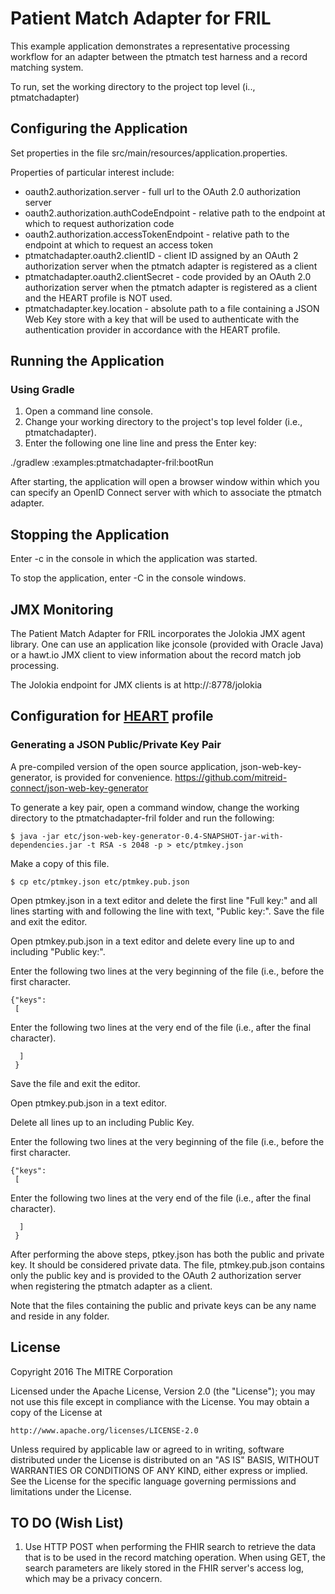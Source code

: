 Patient Match Adapter for FRIL
==========================

This example application demonstrates a representative processing workflow
for an adapter between the ptmatch test harness and a record matching system.

To run, set the working directory to the project top level (i.., ptmatchadapter)

## Configuring the Application
Set properties in the file src/main/resources/application.properties.

Properties of particular interest include:

* oauth2.authorization.server - full url to the OAuth 2.0 authorization server
* oauth2.authorization.authCodeEndpoint - relative path to the endpoint at which to request authorization code
* oauth2.authorization.accessTokenEndpoint - relative path to the endpoint at which to request an access token
* ptmatchadapter.oauth2.clientID - client ID assigned by an OAuth 2 authorization server when the ptmatch adapter is registered as a client
* ptmatchadapter.oauth2.clientSecret - code  provided by an OAuth 2.0 authorization server when the ptmatch adapter is registered as a client and the HEART profile is NOT used.
* ptmatchadapter.key.location - absolute path to a file containing a JSON Web Key store with a key that will be used to authenticate with the authentication provider in accordance with the HEART profile.



## Running the Application

### Using Gradle
1. Open a command line console.  
2. Change your working directory to the project's top level folder (i.e., ptmatchadapter).
3. Enter the following one line line and press the Enter key: 
   
./gradlew :examples:ptmatchadapter-fril:bootRun 

After starting, the application will open a browser window within which you can specify an OpenID Connect server with which to associate the ptmatch adapter. 


## Stopping the Application

Enter <Ctrl>-c in the console in which the application was started.

To stop the application, enter <ctrl>-C in the console windows.

## JMX Monitoring

The Patient Match Adapter for FRIL incorporates the Jolokia JMX agent library.
One can use an application like jconsole (provided with Oracle Java) or a
hawt.io JMX client to view information about the record match job processing.
 
The Jolokia endpoint for JMX clients is at http://<host>:8778/jolokia

## Configuration for [HEART](http://openid.net/wg/heart/) profile
### Generating a JSON Public/Private Key Pair
A pre-compiled version of the open source application, json-web-key-generator, 
is provided for convenience. https://github.com/mitreid-connect/json-web-key-generator

To generate a key pair, open a command window, change the working directory
to the ptmatchadapter-fril folder and run the following:
```
$ java -jar etc/json-web-key-generator-0.4-SNAPSHOT-jar-with-dependencies.jar -t RSA -s 2048 -p > etc/ptmkey.json
```
Make a copy of this file.
```
$ cp etc/ptmkey.json etc/ptmkey.pub.json
```

Open ptmkey.json in a text editor and delete the first line "Full key:" and all 
lines starting with and following the line with text, "Public key:". 
Save the file and exit the editor.

Open ptmkey.pub.json in a text editor and delete every line up to and including
"Public key:". 

Enter the following two lines at the very beginning of the file (i.e., before
the first character.
```
{"keys":
 [
```

Enter the following two lines at the very end of the file (i.e., after the final 
character).
```
  ]
 }
 ```
 

Save the file and exit the editor.

Open ptmkey.pub.json in a text editor.

Delete all lines up to an including Public Key.

Enter the following two lines at the very beginning of the file (i.e., before the first character.
```
{"keys":
 [
```

Enter the following two lines at the very end of the file (i.e., after the final character).
```
  ]
 }
 ```

After performing the above steps, ptkey.json has both the public and private key.  It should be considered private data.  The file, ptmkey.pub.json contains only the public key and is provided to the OAuth 2 authorization server when registering the ptmatch adapter as a client.

Note that the files containing the public and private keys can be any name 
and reside in any folder.


## License

Copyright 2016 The MITRE Corporation

Licensed under the Apache License, Version 2.0 (the "License");
you may not use this file except in compliance with the License.
You may obtain a copy of the License at

    http://www.apache.org/licenses/LICENSE-2.0

Unless required by applicable law or agreed to in writing, software
distributed under the License is distributed on an "AS IS" BASIS,
WITHOUT WARRANTIES OR CONDITIONS OF ANY KIND, either express or implied.
See the License for the specific language governing permissions and
limitations under the License.


## TO DO (Wish List)
1. Use HTTP POST when performing the FHIR search to retrieve the data that 
is to be used in the record matching operation.  When using GET, the search
parameters are likely stored in the FHIR server's access log, which may be
a privacy concern.
